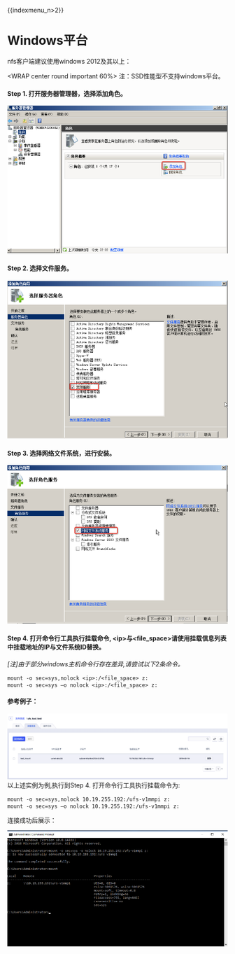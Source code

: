 {{indexmenu_n>2}}

# Windows平台

nfs客户端建议使用windows 2012及其以上：

<WRAP center round important 60%> 注：SSD性能型不支持windows平台。 </WRAP>

#### Step 1. 打开服务器管理器，选择添加角色。

![](/images/mount.png)

#### Step 2. 选择文件服务。

![](/images/file_service_windows.png)

#### Step 3. 选择网络文件系统，进行安装。

![](/images/nfs.png)

#### Step 4. 打开命令行工具执行挂载命令, \<ip\>与\<file\_space\>请使用挂载信息列表中挂载地址的IP与文件系统ID替换。

*\[注\]由于部分windows主机命令行存在差异,请尝试以下2条命令。*

``` 
mount -o sec=sys,nolock <ip>:/<file_space> z:    
mount -o sec=sys –o nolock <ip>:/<file_space> z:   
```

#### 参考例子：

![](/images/ufs_guide/windows_sample.png) 以上述实例为例,执行到Step 4.
打开命令行工具执行挂载命令为:

``` 
mount -o sec=sys,nolock 10.19.255.192:/ufs-v1mmpi z:    
mount -o sec=sys –o nolock 10.19.255.192:/ufs-v1mmpi z:   
```

连接成功后展示：

![](/images/ufs_guide/windows_ufs.png)
